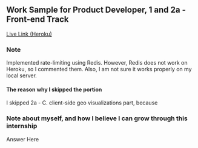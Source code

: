 Work Sample for Product Developer, 1 and 2a - Front-end Track
---

[Live Link (Heroku)](https://wonkihwang-eqworks.herokuapp.com/)

### Note

Implemented rate-limiting using Redis. However, Redis does not work on Heroku, so I commented them. Also, I am not sure it works properly on my local server.

#### The reason why I skipped the portion

I skipped 2a - C. client-side geo visualizations part, because 

### Note about myself, and how I believe I can grow through this internship

Answer Here
